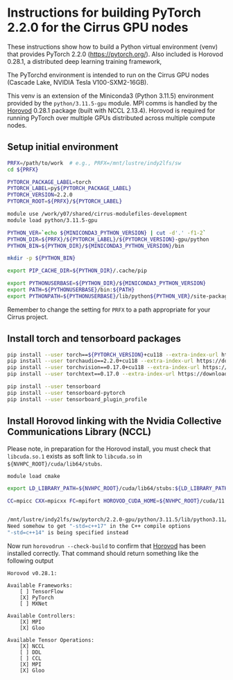 Instructions for building PyTorch 2.2.0 for the Cirrus GPU nodes
================================================================

These instructions show how to build a Python virtual environment (venv) that provides PyTorch 2.2.0 (https://pytorch.org/).
Also included is Horovod 0.28.1, a distributed deep learning training framework,

The PyTorchd environment is intended to run on the Cirrus GPU nodes (Cascade Lake, NVIDIA Tesla V100-SXM2-16GB).

This venv is an extension of the Miniconda3 (Python 3.11.5) environment provided by the `python/3.11.5-gpu` module.
MPI comms is handled by the [Horovod](https://horovod.readthedocs.io/en/stable/index.html) 0.28.1 package (built with NCCL 2.13.4).
Horovod is required for running PyTorch over multiple GPUs distributed across multiple compute nodes.


Setup initial environment
-------------------------

```bash
PRFX=/path/to/work  # e.g., PRFX=/mnt/lustre/indy2lfs/sw
cd ${PRFX}

PYTORCH_PACKAGE_LABEL=torch
PYTORCH_LABEL=py${PYTORCH_PACKAGE_LABEL}
PYTORCH_VERSION=2.2.0
PYTORCH_ROOT=${PRFX}/${PYTORCH_LABEL}

module use /work/y07/shared/cirrus-modulefiles-development
module load python/3.11.5-gpu

PYTHON_VER=`echo ${MINICONDA3_PYTHON_VERSION} | cut -d'.' -f1-2`
PYTHON_DIR=${PRFX}/${PYTORCH_LABEL}/${PYTORCH_VERSION}-gpu/python
PYTHON_BIN=${PYTHON_DIR}/${MINICONDA3_PYTHON_VERSION}/bin

mkdir -p ${PYTHON_BIN}

export PIP_CACHE_DIR=${PYTHON_DIR}/.cache/pip

export PYTHONUSERBASE=${PYTHON_DIR}/${MINICONDA3_PYTHON_VERSION}
export PATH=${PYTHONUSERBASE}/bin:${PATH}
export PYTHONPATH=${PYTHONUSERBASE}/lib/python${PYTHON_VER}/site-packages:${PYTHONPATH}
```

Remember to change the setting for `PRFX` to a path appropriate for your Cirrus project.


Install torch and tensorboard packages
--------------------------------------

```bash
pip install --user torch==${PYTORCH_VERSION}+cu118 --extra-index-url https://download.pytorch.org/whl/cu118
pip install --user torchaudio==2.2.0+cu118 --extra-index-url https://download.pytorch.org/whl/cu118
pip install --user torchvision==0.17.0+cu118 --extra-index-url https://download.pytorch.org/whl/cu118
pip install --user torchtext==0.17.0 --extra-index-url https://download.pytorch.org/whl/cu118

pip install --user tensorboard
pip install --user tensorboard-pytorch
pip install --user tensorboard_plugin_profile
```


Install Horovod linking with the Nvidia Collective Communications Library (NCCL)
--------------------------------------------------------------------------------

Please note, in preparation for the Horovod install, you must check that `libcuda.so.1`
exists as soft link to `libcuda.so` in `${NVHPC_ROOT}/cuda/lib64/stubs`.

```bash
module load cmake

export LD_LIBRARY_PATH=${NVHPC_ROOT}/cuda/lib64/stubs:${LD_LIBRARY_PATH}

CC=mpicc CXX=mpicxx FC=mpifort HOROVOD_CUDA_HOME=${NVHPC_ROOT}/cuda/11.8 HOROVOD_NCCL_HOME=${NVHPC_ROOT}/comm_libs/nccl HOROVOD_GPU=CUDA HOROVOD_BUILD_CUDA_CC_LIST=70 HOROVOD_CPU_OPERATIONS=MPI HOROVOD_GPU_OPERATIONS=NCCL HOROVOD_WITH_MPI=1 HOROVOD_WITH_TENSORFLOW=0 HOROVOD_WITH_PYTORCH=1 HOROVOD_WITH_MXNET=0 CUDA_PATH=${NVHPC_ROOT}/cuda/11.8 pip install --user --no-cache-dir horovod[pytorch]==0.28.1


/mnt/lustre/indy2lfs/sw/pytorch/2.2.0-gpu/python/3.11.5/lib/python3.11/site-packages/torch/include/ATen/ATen.h:4:2: error: #error C++17 or later compatible compiler is required to use ATen.
Need somehow to get "-std=c++17" in the C++ compile options
"-std=c++14" is being specified instead
```

Now run `horovodrun --check-build` to confirm that [Horovod](https://horovod.readthedocs.io/en/stable/index.html) has been installed
correctly. That command should return something like the following output

```
Horovod v0.28.1:

Available Frameworks:
    [ ] TensorFlow
    [X] PyTorch
    [ ] MXNet

Available Controllers:
    [X] MPI
    [X] Gloo

Available Tensor Operations:
    [X] NCCL
    [ ] DDL
    [ ] CCL
    [X] MPI
    [X] Gloo 
```
